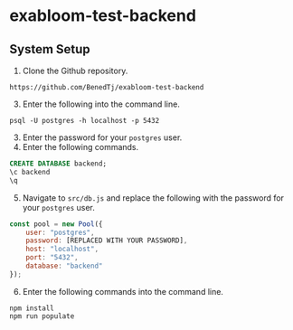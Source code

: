# exabloom-test-backend
## System Setup
1. Clone the Github repository.
```
https://github.com/BenedTj/exabloom-test-backend
``` 
3. Enter the following into the command line.
```
psql -U postgres -h localhost -p 5432
```
3. Enter the password for your `postgres` user.
4. Enter the following commands.
~~~~sql
CREATE DATABASE backend;
\c backend
\q
~~~~
5. Navigate to `src/db.js` and replace the following with the password for your `postgres` user.
```javascript
const pool = new Pool({
    user: "postgres",
    password: [REPLACED WITH YOUR PASSWORD],
    host: "localhost",
    port: "5432",
    database: "backend"
});
```
6. Enter the following commands into the command line.
```
npm install
npm run populate
```
